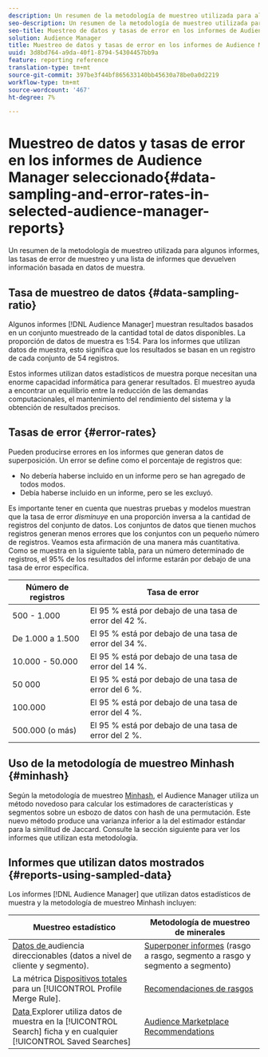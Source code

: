 ```yaml
---
description: Un resumen de la metodología de muestreo utilizada para algunos informes, las tasas de error de muestreo y una lista de informes que devuelven información basada en datos de muestra.
seo-description: Un resumen de la metodología de muestreo utilizada para algunos informes, las tasas de error de muestreo y una lista de informes que devuelven información basada en datos de muestra.
seo-title: Muestreo de datos y tasas de error en los informes de Audience Manager seleccionado
solution: Audience Manager
title: Muestreo de datos y tasas de error en los informes de Audience Manager seleccionado
uuid: 3d8bd764-a9da-40f1-8794-54304457bb9a
feature: reporting reference
translation-type: tm+mt
source-git-commit: 397be3f44bf865633140bb45630a78be0a0d2219
workflow-type: tm+mt
source-wordcount: '467'
ht-degree: 7%

---
```



# Muestreo de datos y tasas de error en los informes de Audience Manager seleccionado{#data-sampling-and-error-rates-in-selected-audience-manager-reports}

Un resumen de la metodología de muestreo utilizada para algunos informes, las tasas de error de muestreo y una lista de informes que devuelven información basada en datos de muestra.

## Tasa de muestreo de datos {#data-sampling-ratio}

Algunos informes [!DNL Audience Manager] muestran resultados basados en un conjunto muestreado de la cantidad total de datos disponibles. La proporción de datos de muestra es 1:54. Para los informes que utilizan datos de muestra, esto significa que los resultados se basan en un registro de cada conjunto de 54 registros.

Estos informes utilizan datos estadísticos de muestra porque necesitan una enorme capacidad informática para generar resultados. El muestreo ayuda a encontrar un equilibrio entre la reducción de las demandas computacionales, el mantenimiento del rendimiento del sistema y la obtención de resultados precisos.

<!--

## Minimum Requirements {#minimum-requirements}

>[!NOTE]
>
>The minimum requirements listed below apply to Overlap reports only.

Overlap reports ([trait-to-trait](/help/using/reporting/dynamic-reports/trait-trait-overlap-report.md), [segment-to-trait](/help/using/reporting/dynamic-reports/segment-trait-overlap-report.md), and [segment-to-segment](/help/using/reporting/dynamic-reports/segment-segment-overlap-report.md)) exclude traits and segments when they do not meet the minimum unique visitor requirements. These minimum requirements are as follows:

* Traits: 28,000 [unique trait realizations](/help/using/features/traits/trait-and-segment-qualification-reference).
* Segments: 70,000 real-time users over a 14-day period.

-->

## Tasas de error {#error-rates}

Pueden producirse errores en los informes que generan datos de superposición. Un error se define como el porcentaje de registros que:

* No debería haberse incluido en un informe pero se han agregado de todos modos.
* Debía haberse incluido en un informe, pero se les excluyó.

Es importante tener en cuenta que nuestras pruebas y modelos muestran que la tasa de error *disminuye* en una proporción inversa a la cantidad de registros del conjunto de datos. Los conjuntos de datos que tienen muchos registros generan menos errores que los conjuntos con un pequeño número de registros. Veamos esta afirmación de una manera más cuantitativa. Como se muestra en la siguiente tabla, para un número determinado de registros, el 95% de los resultados del informe estarán por debajo de una tasa de error específica.

| Número de registros | Tasa de error |
|--- |--- |
| 500 - 1.000 | El 95 % está por debajo de una tasa de error del 42 %. |
| De 1.000 a 1.500 | El 95 % está por debajo de una tasa de error del 34 %. |
| 10.000 - 50.000 | El 95 % está por debajo de una tasa de error del 14 %. |
| 50 000 | El 95 % está por debajo de una tasa de error del 6 %. |
| 100.000 | El 95 % está por debajo de una tasa de error del 4 %. |
| 500.000 (o más) | El 95 % está por debajo de una tasa de error del 2 %. |

## Uso de la metodología de muestreo Minhash {#minhash}

Según la metodología de muestreo [Minhash](https://en.wikipedia.org/wiki/MinHash), el Audience Manager utiliza un método novedoso para calcular los estimadores de características y segmentos sobre un esbozo de datos con hash de una permutación. Este nuevo método produce una varianza inferior a la del estimador estándar para la similitud de Jaccard. Consulte la sección siguiente para ver los informes que utilizan esta metodología.

<!--

Some Audience Manager reports use the minhash sampling methodology to compute trait and segment overlaps and similarity scores. Audience Manager calculates the [!UICONTROL Trait Similarity Score] between two traits by computing the intersection and union in terms of the number of [!UICONTROL Unique User IDs] (UUIDs) and then divides the two. For two traits A and B, the calculation looks like this:

![jaccard-similarity](/help/using/features/segments/assets/jaccard_similarity.png)

-->

## Informes que utilizan datos mostrados {#reports-using-sampled-data}

Los informes [!DNL Audience Manager] que utilizan datos estadísticos de muestra y la metodología de muestreo Minhash incluyen:

<!--

* [Overlap reports](../reporting/dynamic-reports/dynamic-reports.md#interactive-and-overlap-reports) (trait-to-trait, segment-to-trait, and segment-to-segment).
* [Addressable Audience](../features/addressable-audiences.md) data (customer- and segment-level data). 
* The [Total Devices](../features/profile-merge-rules/profile-link-metrics.md#merge-rule-metrics) metric for a [!UICONTROL Profile Merge Rule].
* [Data Explorer](../features/data-explorer/data-explorer-signals-search/data-explorer-search-pairs.md) uses sampled data in the [!UICONTROL Search] tab and any [!UICONTROL Saved Searches].

Reports that use Minhash sampling methodology:

-->

| Muestreo estadístico | Metodología de muestreo de minerales |
|--- |--- |
| [Datos de ](../features/addressable-audiences.md) audiencia direccionables (datos a nivel de cliente y segmento). | [Superponer informes](../reporting/dynamic-reports/dynamic-reports.md#interactive-and-overlap-reports)  (rasgo a rasgo, segmento a rasgo y segmento a segmento) |
| La métrica [Dispositivos totales](../features/profile-merge-rules/profile-link-metrics.md#merge-rule-metrics) para un [!UICONTROL Profile Merge Rule]. | [Recomendaciones de rasgos](/help/using/features/segments/trait-recommendations.md) |
| [Data ](../features/data-explorer/data-explorer-signals-search/data-explorer-search-pairs.md) Explorer utiliza datos de muestra en la  [!UICONTROL Search] ficha y en cualquier  [!UICONTROL Saved Searches] | [Audience Marketplace Recommendations](/help/using/features/audience-marketplace/marketplace-data-buyers/marketplace-data-buyers.md#finding-similar-traits) |
